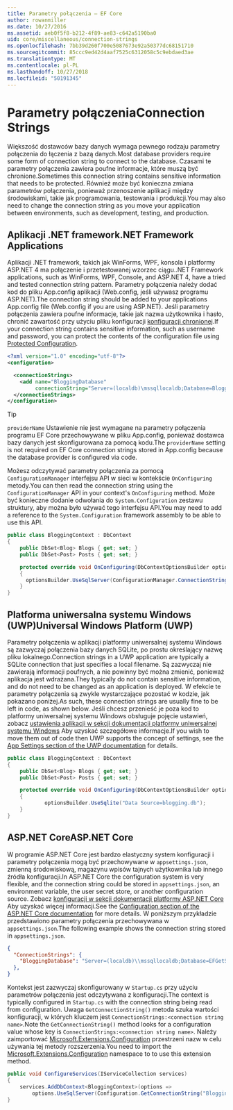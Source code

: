 ```yaml
---
title: Parametry połączenia — EF Core
author: rowanmiller
ms.date: 10/27/2016
ms.assetid: aeb0f5f8-b212-4f89-ae83-c642a5190ba0
uid: core/miscellaneous/connection-strings
ms.openlocfilehash: 7bb39d260f700e5087673e92a50377dc68151710
ms.sourcegitcommit: 85ccc9ed42d4aaf7525c6312058c5c9ebdaed3ae
ms.translationtype: MT
ms.contentlocale: pl-PL
ms.lasthandoff: 10/27/2018
ms.locfileid: "50191345"
---
```

# <a name="connection-strings"></a><span data-ttu-id="6c13a-102">Parametry połączenia</span><span class="sxs-lookup"><span data-stu-id="6c13a-102">Connection Strings</span></span>

<span data-ttu-id="6c13a-103">Większość dostawców bazy danych wymaga pewnego rodzaju parametry połączenia do łączenia z bazą danych.</span><span class="sxs-lookup"><span data-stu-id="6c13a-103">Most database providers require some form of connection string to connect to the database.</span></span> <span data-ttu-id="6c13a-104">Czasami te parametry połączenia zawiera poufne informacje, które muszą być chronione.</span><span class="sxs-lookup"><span data-stu-id="6c13a-104">Sometimes this connection string contains sensitive information that needs to be protected.</span></span> <span data-ttu-id="6c13a-105">Również może być konieczna zmiana parametrów połączenia, ponieważ przenoszenie aplikacji między środowiskami, takie jak programowania, testowania i produkcji.</span><span class="sxs-lookup"><span data-stu-id="6c13a-105">You may also need to change the connection string as you move your application between environments, such as development, testing, and production.</span></span>

## <a name="net-framework-applications"></a><span data-ttu-id="6c13a-106">Aplikacji .NET framework</span><span class="sxs-lookup"><span data-stu-id="6c13a-106">.NET Framework Applications</span></span>

<span data-ttu-id="6c13a-107">Aplikacji .NET framework, takich jak WinForms, WPF, konsola i platformy ASP.NET 4 ma połączenie i przetestowanej wzorzec ciągu.</span><span class="sxs-lookup"><span data-stu-id="6c13a-107">.NET Framework applications, such as WinForms, WPF, Console, and ASP.NET 4, have a tried and tested connection string pattern.</span></span> <span data-ttu-id="6c13a-108">Parametry połączenia należy dodać kod do pliku App.config aplikacji (Web.config, jeśli używasz programu ASP.NET).</span><span class="sxs-lookup"><span data-stu-id="6c13a-108">The connection string should be added to your applications App.config file (Web.config if you are using ASP.NET).</span></span> <span data-ttu-id="6c13a-109">Jeśli parametry połączenia zawiera poufne informacje, takie jak nazwa użytkownika i hasło, chronić zawartość przy użyciu pliku konfiguracji [konfiguracji chronionej](https://docs.microsoft.com/dotnet/framework/data/adonet/connection-strings-and-configuration-files#encrypting-configuration-file-sections-using-protected-configuration).</span><span class="sxs-lookup"><span data-stu-id="6c13a-109">If your connection string contains sensitive information, such as username and password, you can protect the contents of the configuration file using [Protected Configuration](https://docs.microsoft.com/dotnet/framework/data/adonet/connection-strings-and-configuration-files#encrypting-configuration-file-sections-using-protected-configuration).</span></span>

``` xml
<?xml version="1.0" encoding="utf-8"?>
<configuration>

  <connectionStrings>
    <add name="BloggingDatabase"
         connectionString="Server=(localdb)\mssqllocaldb;Database=Blogging;Trusted_Connection=True;" />
  </connectionStrings>
</configuration>
```

> [!TIP]  
> <span data-ttu-id="6c13a-110">`providerName` Ustawienie nie jest wymagane na parametry połączenia programu EF Core przechowywane w pliku App.config, ponieważ dostawca bazy danych jest skonfigurowana za pomocą kodu.</span><span class="sxs-lookup"><span data-stu-id="6c13a-110">The `providerName` setting is not required on EF Core connection strings stored in App.config because the database provider is configured via code.</span></span>

<span data-ttu-id="6c13a-111">Możesz odczytywać parametry połączenia za pomocą `ConfigurationManager` interfejsu API w sieci w kontekście `OnConfiguring` metody.</span><span class="sxs-lookup"><span data-stu-id="6c13a-111">You can then read the connection string using the `ConfigurationManager` API in your context's `OnConfiguring` method.</span></span> <span data-ttu-id="6c13a-112">Może być konieczne dodanie odwołania do `System.Configuration` zestawu struktury, aby można było używać tego interfejsu API.</span><span class="sxs-lookup"><span data-stu-id="6c13a-112">You may need to add a reference to the `System.Configuration` framework assembly to be able to use this API.</span></span>

``` csharp
public class BloggingContext : DbContext
{
    public DbSet<Blog> Blogs { get; set; }
    public DbSet<Post> Posts { get; set; }

    protected override void OnConfiguring(DbContextOptionsBuilder optionsBuilder)
    {
      optionsBuilder.UseSqlServer(ConfigurationManager.ConnectionStrings["BloggingDatabase"].ConnectionString);
    }
}
```

## <a name="universal-windows-platform-uwp"></a><span data-ttu-id="6c13a-113">Platforma uniwersalna systemu Windows (UWP)</span><span class="sxs-lookup"><span data-stu-id="6c13a-113">Universal Windows Platform (UWP)</span></span>

<span data-ttu-id="6c13a-114">Parametry połączenia w aplikacji platformy uniwersalnej systemu Windows są zazwyczaj połączenia bazy danych SQLite, po prostu określający nazwę pliku lokalnego.</span><span class="sxs-lookup"><span data-stu-id="6c13a-114">Connection strings in a UWP application are typically a SQLite connection that just specifies a local filename.</span></span> <span data-ttu-id="6c13a-115">Są zazwyczaj nie zawierają informacji poufnych, a nie powinny być można zmienić, ponieważ aplikacja jest wdrażana.</span><span class="sxs-lookup"><span data-stu-id="6c13a-115">They typically do not contain sensitive information, and do not need to be changed as an application is deployed.</span></span> <span data-ttu-id="6c13a-116">W efekcie te parametry połączenia są zwykle wystarczające pozostać w kodzie, jak pokazano poniżej.</span><span class="sxs-lookup"><span data-stu-id="6c13a-116">As such, these connection strings are usually fine to be left in code, as shown below.</span></span> <span data-ttu-id="6c13a-117">Jeśli chcesz przenieść je poza kod to platformy uniwersalnej systemu Windows obsługuje pojęcie ustawień, zobacz [ustawienia aplikacji w sekcji dokumentacji platformy uniwersalnej systemu Windows](https://docs.microsoft.com/windows/uwp/app-settings/store-and-retrieve-app-data) Aby uzyskać szczegółowe informacje.</span><span class="sxs-lookup"><span data-stu-id="6c13a-117">If you wish to move them out of code then UWP supports the concept of settings, see the [App Settings section of the UWP documentation](https://docs.microsoft.com/windows/uwp/app-settings/store-and-retrieve-app-data) for details.</span></span>

``` csharp
public class BloggingContext : DbContext
{
    public DbSet<Blog> Blogs { get; set; }
    public DbSet<Post> Posts { get; set; }

    protected override void OnConfiguring(DbContextOptionsBuilder optionsBuilder)
    {
            optionsBuilder.UseSqlite("Data Source=blogging.db");
    }
}
```

## <a name="aspnet-core"></a><span data-ttu-id="6c13a-118">ASP.NET Core</span><span class="sxs-lookup"><span data-stu-id="6c13a-118">ASP.NET Core</span></span>

<span data-ttu-id="6c13a-119">W programie ASP.NET Core jest bardzo elastyczny system konfiguracji i parametry połączenia mogą być przechowywane w `appsettings.json`, zmienną środowiskową, magazynu wpisów tajnych użytkownika lub innego źródła konfiguracji.</span><span class="sxs-lookup"><span data-stu-id="6c13a-119">In ASP.NET Core the configuration system is very flexible, and the connection string could be stored in `appsettings.json`, an environment variable, the user secret store, or another configuration source.</span></span> <span data-ttu-id="6c13a-120">Zobacz [konfiguracji w sekcji dokumentacji platformy ASP.NET Core](https://docs.asp.net/en/latest/fundamentals/configuration.html) Aby uzyskać więcej informacji.</span><span class="sxs-lookup"><span data-stu-id="6c13a-120">See the [Configuration section of the ASP.NET Core documentation](https://docs.asp.net/en/latest/fundamentals/configuration.html) for more details.</span></span> <span data-ttu-id="6c13a-121">W poniższym przykładzie przedstawiono parametry połączenia przechowywana w `appsettings.json`.</span><span class="sxs-lookup"><span data-stu-id="6c13a-121">The following example shows the connection string stored in `appsettings.json`.</span></span>

``` json
{
  "ConnectionStrings": {
    "BloggingDatabase": "Server=(localdb)\\mssqllocaldb;Database=EFGetStarted.ConsoleApp.NewDb;Trusted_Connection=True;"
  },
}
```

<span data-ttu-id="6c13a-122">Kontekst jest zazwyczaj skonfigurowany w `Startup.cs` przy użyciu parametrów połączenia jest odczytywana z konfiguracji.</span><span class="sxs-lookup"><span data-stu-id="6c13a-122">The context is typically configured in `Startup.cs` with the connection string being read from configuration.</span></span> <span data-ttu-id="6c13a-123">Uwaga `GetConnectionString()` metoda szuka wartości konfiguracji, w których kluczem jest `ConnectionStrings:<connection string name>`.</span><span class="sxs-lookup"><span data-stu-id="6c13a-123">Note the `GetConnectionString()` method looks for a configuration value whose key is `ConnectionStrings:<connection string name>`.</span></span> <span data-ttu-id="6c13a-124">Należy zaimportować [Microsoft.Extensions.Configuration](https://docs.microsoft.com/dotnet/api/microsoft.extensions.configuration) przestrzeni nazw w celu używania tej metody rozszerzenia.</span><span class="sxs-lookup"><span data-stu-id="6c13a-124">You need to import the [Microsoft.Extensions.Configuration](https://docs.microsoft.com/dotnet/api/microsoft.extensions.configuration) namespace to to use this extension method.</span></span>

``` csharp
public void ConfigureServices(IServiceCollection services)
{
    services.AddDbContext<BloggingContext>(options =>
        options.UseSqlServer(Configuration.GetConnectionString("BloggingDatabase")));
}
```
